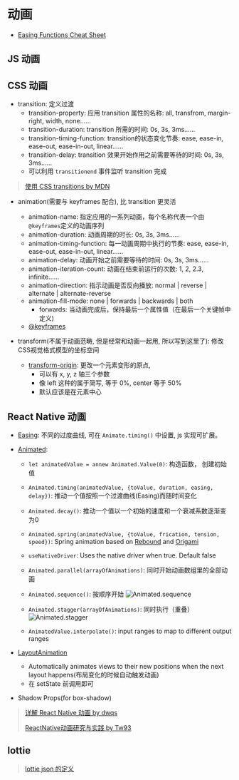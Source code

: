 # 动画

* [Easing Functions Cheat Sheet](http://easings.net/)

## JS 动画

## CSS 动画

* transition: 定义过渡
  * transition-property: 应用 transition 属性的名称: all, transfrom, margin-right, width, none......
  * transition-duration: transition 所需的时间: 0s, 3s, 3ms......
  * transition-timing-function: transition的状态变化节奏: ease, ease-in, ease-out, ease-in-out, linear......
  * transition-delay: transition 效果开始作用之前需要等待的时间: 0s, 3s, 3ms......
  * 可以利用 `transitionend` 事件监听 transition 完成
> [使用 CSS transitions by MDN](https://developer.mozilla.org/zh-CN/docs/Web/CSS/CSS_Transitions/Using_CSS_transitions)

* animation(需要与 keyframes 配合), 比 transition 更灵活
  * animation-name: 指定应用的一系列动画，每个名称代表一个由 `@keyframes`定义的动画序列
  * animation-duration: 动画周期的时长: 0s, 3s, 3ms......
  * animation-timing-function: 每一动画周期中执行的节奏: ease, ease-in, ease-out, ease-in-out, linear......
  * animation-delay: 动画开始之前需要等待的时间: 0s, 3s, 3ms......
  * animation-iteration-count: 动画在结束前运行的次数: 1, 2, 2.3, infinite......
  * animation-direction: 指示动画是否反向播放: normal | reverse | alternate | alternate-reverse
  * animation-fill-mode: none | forwards | backwards | both
    * forwards: 当动画完成后，保持最后一个属性值（在最后一个关键帧中定义)
  * [@keyframes](https://developer.mozilla.org/zh-CN/docs/Web/CSS/@keyframes)

* transform(不属于动画范畴, 但是经常和动画一起用, 所以写到这里了): 修改CSS视觉格式模型的坐标空间
  * [transform-origin](https://developer.mozilla.org/zh-CN/docs/Web/CSS/transform-origin): 更改一个元素变形的原点, 
    * 可以有 x, y, z 轴三个参数
    * 像 left 这种的属于简写, 等于 0%, center 等于 50%
    * 默认应该是在元素中心

## React Native 动画

* [Easing](https://github.com/facebook/react-native/blob/master/Libraries/Animated/src/Easing.js): 不同的过度曲线, 可在 `Animate.timing()` 中设置, js 实现可扩展。

* [Animated](http://facebook.github.io/react-native/docs/animated.html):
  * `let animatedValue = annew Animated.Value(0)`: 构造函数， 创建初始值
  * `Animated.timing(animatedValue, {toValue, duration, easing, delay})`: 推动一个值按照一个过渡曲线(Easing)而随时间变化
  * `Animated.decay()`: 推动一个值以一个初始的速度和一个衰减系数逐渐变为0
  * `Animated.spring(animatedValue, {toValue, frication, tension, speed})`: Spring animation based on [Rebound](http://facebook.github.io/rebound/) and [Origami](http://origami.design/)
  * `useNativeDriver`: Uses the native driver when true. Default false

  * `Animated.parallel(arrayOfAnimations)`: 同时开始动画数组里的全部动画
  * `Animated.sequence()`: 按顺序开始
  ![Animated.sequence](https://camo.githubusercontent.com/9b3b0b92845fadae9cbc6a063db6518d10a182bd/68747470733a2f2f63646e2d696d616765732d312e6d656469756d2e636f6d2f6d61782f313630302f312a4b514450566578673579767a73585a5f5267314767672e676966)
  * `Animated.stagger(arrayOfAnimations)`: 同时执行（重叠）
  ![Animated.stagger](https://cdn-images-1.medium.com/max/1600/1*JpcaEIiX4YKmOHJgvZlszg.gif)

  * `AnimatedValue.interpolate()`: input ranges to map to different output ranges

* [LayoutAnimation](http://facebook.github.io/react-native/docs/animations.html#layoutanimation-api)
  * Automatically animates views to their new positions when the next layout happens(布局变化的时候自动触发动画)
  * 在 setState 前调用即可

* Shadow Props(for box-shadow)

> [详解 React Native 动画 by dwqs](https://github.com/dwqs/blog/issues/41)
>
> [ReactNative动画研究与实践 by Tw93](https://zhuanlan.zhihu.com/p/21301314)

## lottie

> [lottie json 的定义](https://github.com/airbnb/lottie-web/tree/master/docs/json)